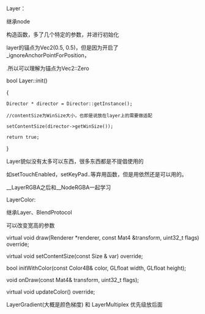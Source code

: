 Layer：

继承node



构造函数，多了几个特定的参数，并进行初始化

layer的锚点为Vec2(0.5, 0.5)，但是因为开启了_ignoreAnchorPointForPosition，

.所以可以理解为锚点为Vec2::Zero



bool Layer::init()

{

    Director * director = Director::getInstance();

    //contentSize为WinSize大小，也即是说放在layer上的需要做适配

    setContentSize(director->getWinSize());

    return true;

}



Layer貌似没有太多可以东西，很多东西都是不提倡使用的

如setTouchEnabled，setKeyPad..等弃用函数，但是用依然还是可以用的。



__LayerRGBA之后和__NodeRGBA一起学习



LayerColor:

继承Layer、BlendProtocol



可以改变宽高的参数



virtual void draw(Renderer *renderer, const Mat4 &transform, uint32_t flags) override;

virtual void setContentSize(const Size & var) override;

bool initWithColor(const Color4B& color, GLfloat width, GLfloat height);

void onDraw(const Mat4& transform, uint32_t flags);

virtual void updateColor() override;



LayerGradient(大概是颜色梯度) 和 LayerMultiplex  优先级放后面